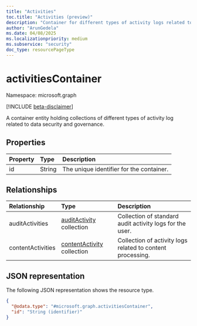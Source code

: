 ```yaml
---
title: "Activities"
toc.title: "Activities (preview)"
description: "Container for different types of activity logs related to data security and governance, such as content activities and audit activities."
author: "ArunGedela"
ms.date: 04/08/2025
ms.localizationpriority: medium
ms.subservice: "security"
doc_type: resourcePageType
---
```


# activitiesContainer

Namespace: microsoft.graph

[!INCLUDE [beta-disclaimer](../../includes/beta-disclaimer.md)]

A container entity holding collections of different types of activity log related to data security and governance.

## Properties

| Property | Type   | Description                         |
| :------- | :----- | :---------------------------------- |
| id       | String | The unique identifier for the container. |

## Relationships

| Relationship    | Type                                                                                   | Description                                               |
| :-------------- | :------------------------------------------------------------------------------------- | :-------------------------------------------------------- |
| auditActivities | [auditActivity](../resources/auditactivity.md) collection | Collection of standard audit activity logs for the user.   |
| contentActivities | [contentActivity](../resources/contentactivity.md) collection | Collection of activity logs related to content processing. |

## JSON representation

The following JSON representation shows the resource type.
<!-- {
  "blockType": "resource",
  "keyProperty": "id",
  "@odata.type": "microsoft.graph.activitiesContainer",
  "openType": false
}-->
``` json
{
  "@odata.type": "#microsoft.graph.activitiesContainer",
  "id": "String (identifier)"
}
```
